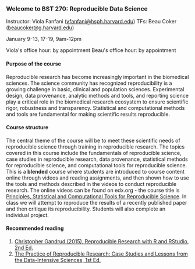 ### Welcome to BST 270: Reproducible Data Science

Instructor: Viola Fanfani (vfanfani@hsph.harvard.edu)
TFs: Beau Coker (beaucoker@g.harvard.edu)

January 9-13, 17-19, 9am-12pm

Viola's office hour: by appointment
Beau's office hour: by appointment

#### Purpose of the course
Reproducible research has become increasingly important in the biomedical sciences. The science community has recognized reproducibility is a growing challenge in basic, clinical and population sciences. Experimental design, data provenance, analytic methods and tools, and reporting science play a critical role in the biomedical research ecosystem to ensure scientific rigor, robustness and transparency. Statistical and computational methods and tools are fundamental for making scientific results reproducible. 

#### Course structure
The central theme of the course will be to meet these scientific needs of reproducible science through training in reproducible research. The topics covered in this course include the fundamentals of reproducible science, case studies in reproducible research, data provenance, statistical methods for reproducible science, and computational tools for reproducible science. This is a **blended** course where students are introduced to course content online through videos and reading assignments, and then shown how to use the tools and methods described in the videos to conduct reproducible research. The online videos can be found on edx.org - the course title is [Principles, Statistical and Computational Tools for Reproducible Science](https://courses.edx.org/courses/course-v1:HarvardX+PH527x+1T2020/course/). In class we will attempt to reproduce the results of a recently published paper and then critique its reproducibility. Students will also complete an individual project.

#### Recommended reading
1. [Christopher Gandrud (2015), Reproducible Research with R and RStudio, 2nd Ed.](https://englianhu.files.wordpress.com/2016/01/reproducible-research-with-r-and-studio-2nd-edition.pdf)
2. [The Practice of Reproducible Research: Case Studies and Lessons from the Data-Intensive Sciences, 1st Ed.](practicereproducibleresearch.org)

